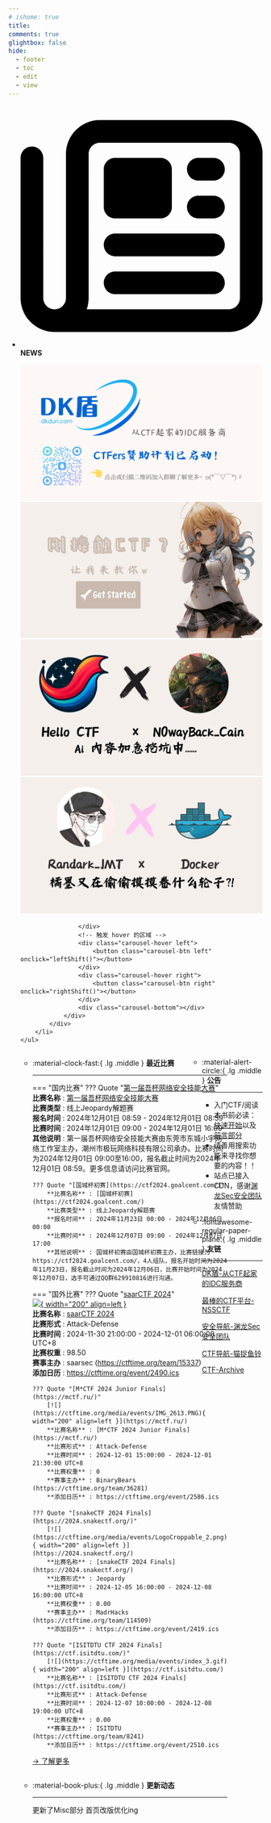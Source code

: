 ```yaml
---
# ishome: true
title: 
comments: true
glightbox: false
hide:
  - footer
  - toc
  - edit
  - view
---
```


<div class="grid cards">
    <ul>
        <li>
            <p><span class="twemoji lg middle"><svg xmlns="http://www.w3.org/2000/svg"
                        viewBox="0 0 512 512"><!--! Font Awesome Free 6.5.1 by @fontawesome - https://fontawesome.com License - https://fontawesome.com/license/free (Icons: CC BY 4.0, Fonts: SIL OFL 1.1, Code: MIT License) Copyright 2023 Fonticons, Inc.-->
                        <path
                            d="M168 80c-13.3 0-24 10.7-24 24v304c0 8.4-1.4 16.5-4.1 24H440c13.3 0 24-10.7 24-24V104c0-13.3-10.7-24-24-24H168zM72 480c-39.8 0-72-32.2-72-72V112c0-13.3 10.7-24 24-24s24 10.7 24 24v296c0 13.3 10.7 24 24 24s24-10.7 24-24V104c0-39.8 32.2-72 72-72h272c39.8 0 72 32.2 72 72v304c0 39.8-32.2 72-72 72H72zm104-344c0-13.3 10.7-24 24-24h96c13.3 0 24 10.7 24 24v80c0 13.3-10.7 24-24 24h-96c-13.3 0-24-10.7-24-24v-80zm200-24h32c13.3 0 24 10.7 24 24s-10.7 24-24 24h-32c-13.3 0-24-10.7-24-24s10.7-24 24-24zm0 80h32c13.3 0 24 10.7 24 24s-10.7 24-24 24h-32c-13.3 0-24-10.7-24-24s10.7-24 24-24zm-176 80h208c13.3 0 24 10.7 24 24s-10.7 24-24 24H200c-13.3 0-24-10.7-24-24s10.7-24 24-24zm0 80h208c13.3 0 24 10.7 24 24s-10.7 24-24 24H200c-13.3 0-24-10.7-24-24s10.7-24 24-24z">
                        </path>
                    </svg></span> <strong>NEWS</strong></p>
            <div class="grid cards">
                <div class="carousel">
                    <div class="carousel-container">
                        <a href="https://www.dkdun.cn/"><img src="./assets/banner-dkdun.png" /></a>
                        <a href="../HC_Start/" target="_blank"><img src="./assets/banner-quickstart.png" /></a>
                        <a href="../HC_AI/" target="_blank"><img src="./assets/banner-update.png" /></a>
                        <a href="https://github.com/CTF-Archives" target="_blank"><img src="./assets/banner-Achieve.png" /></a>
                        
                    </div>
                    <!-- 触发 hover 的区域 -->
                    <div class="carousel-hover left">
                        <button class="carousel-btn left" onclick="leftShift()"></button>
                    </div>
                    <div class="carousel-hover right">
                        <button class="carousel-btn right" onclick="rightShift()"></button>
                    </div>
                    <div class="carousel-bottom"></div>
                </div>
            </div>
        </li>
    </ul>
</div>

<div class="grid grid-cols-8 gap-4" style="display: grid;grid-template-columns: 70% 30%;" markdown>

<div class="grid cards" style="display: grid; grid-template-columns: 1fr;" markdown>

<div class="grid cards" markdown>

-   :material-clock-fast:{ .lg .middle } __最近比赛__

    ---
    <!-- 主页赛事展示_开始 -->
    === "国内比赛"
        ??? Quote "[第一届吾杯网络安全技能大赛](https://www.wucup.net/games/1)"  
            **比赛名称** : [第一届吾杯网络安全技能大赛](https://www.wucup.net/games/1)  
            **比赛类型** : 线上Jeopardy解题赛  
            **报名时间** : 2024年12月01日 08:59 - 2024年12月01日 08:59  
            **比赛时间** : 2024年12月01日 09:00 - 2024年12月01日 16:00  
            **其他说明** : 第一届吾杯网络安全技能大赛由东莞市东城小宇网络工作室主办，潮州市极玩网络科技有限公司承办。比赛时间为2024年12月01日 09:00至16:00，报名截止时间为2024年12月01日 08:59。更多信息请访问比赛官网。  
            
        ??? Quote "[国城杯初赛](https://ctf2024.goalcent.com/)"  
            **比赛名称** : [国城杯初赛](https://ctf2024.goalcent.com/)  
            **比赛类型** : 线上Jeopardy解题赛  
            **报名时间** : 2024年11月23日 00:00 - 2024年12月06日 00:00  
            **比赛时间** : 2024年12月07日 09:00 - 2024年12月07日 17:00  
            **其他说明** : 国城杯初赛由国城杯初赛主办，比赛链接为https://ctf2024.goalcent.com/，4人组队，报名开始时间为2024年11月23日，报名截止时间为2024年12月06日，比赛开始时间为2024年12月07日，选手可通过QQ群629910816进行沟通。  
                
    === "国外比赛"
        ??? Quote "[saarCTF 2024](https://ctf.saarland/)"  
            [![](https://ctftime.org/media/events/e21b4ef017572441617115eaa6bd9823.jpg){ width="200" align=left }](https://ctf.saarland/)  
            **比赛名称** : [saarCTF 2024](https://ctf.saarland/)  
            **比赛形式** : Attack-Defense  
            **比赛时间** : 2024-11-30 21:00:00 - 2024-12-01 06:00:00 UTC+8  
            **比赛权重** : 98.50  
            **赛事主办** : saarsec (https://ctftime.org/team/15337)  
            **添加日历** : https://ctftime.org/event/2490.ics  
            
        ??? Quote "[M*CTF 2024 Junior Finals](https://mctf.ru/)"  
            [![](https://ctftime.org/media/events/IMG_2613.PNG){ width="200" align=left }](https://mctf.ru/)  
            **比赛名称** : [M*CTF 2024 Junior Finals](https://mctf.ru/)  
            **比赛形式** : Attack-Defense  
            **比赛时间** : 2024-12-01 15:00:00 - 2024-12-01 21:30:00 UTC+8  
            **比赛权重** : 0  
            **赛事主办** : BinaryBears (https://ctftime.org/team/36281)  
            **添加日历** : https://ctftime.org/event/2586.ics  
            
        ??? Quote "[snakeCTF 2024 Finals](https://2024.snakectf.org/)"  
            [![](https://ctftime.org/media/events/LogoCroppable_2.png){ width="200" align=left }](https://2024.snakectf.org/)  
            **比赛名称** : [snakeCTF 2024 Finals](https://2024.snakectf.org/)  
            **比赛形式** : Jeopardy  
            **比赛时间** : 2024-12-05 16:00:00 - 2024-12-08 16:00:00 UTC+8  
            **比赛权重** : 0.00  
            **赛事主办** : MadrHacks (https://ctftime.org/team/114509)  
            **添加日历** : https://ctftime.org/event/2419.ics  
            
        ??? Quote "[ISITDTU CTF 2024 Finals](https://ctf.isitdtu.com/)"  
            [![](https://ctftime.org/media/events/index_3.gif){ width="200" align=left }](https://ctf.isitdtu.com/)  
            **比赛名称** : [ISITDTU CTF 2024 Finals](https://ctf.isitdtu.com/)  
            **比赛形式** : Attack-Defense  
            **比赛时间** : 2024-12-07 10:00:00 - 2024-12-08 19:00:00 UTC+8  
            **比赛权重** : 0.00  
            **赛事主办** : ISITDTU (https://ctftime.org/team/8241)  
            **添加日历** : https://ctftime.org/event/2510.ics  
            
    <!-- 主页赛事展示_结束 -->
    [→ 了解更多](./Event/)

</div>
  <div class="grid cards" markdown>

-   :material-book-plus:{ .lg .middle } __更新动态__

    ---

    更新了Misc部分 首页改版优化ing

</div>  
</div>
<div class="grid cards" markdown>

<div class="grid cards" markdown>

-   :material-alert-circle:{ .lg .middle } __公告__

    ---

    - 入门CTF/阅读本书前必读：[快速开始](./HC_Start/)以及[前言部分](./HC_Preface/)  
    - 请善用搜索功能来寻找你想要的内容！！
    - 站点已接入 CDN，感谢[渊龙Sec安全团队](https://dh.aabyss.cn)友情赞助

-   :fontawesome-regular-paper-plane:{ .lg .middle } __友链__

    ---

    [DK盾-从CTF起家的IDC服务商](https://www.dkdun.cn)

    [最棒的CTF平台-NSSCTF](https://www.nssctf.cn/)  

    [安全导航-渊龙Sec安全团队](https://dh.aabyss.cn)    

    [CTF导航-猫捉鱼铃](https://ctf.mzy0.com/)

    [CTF-Archive](https://github.com/CTF-Archives)

</div>   

</div>

</div>
